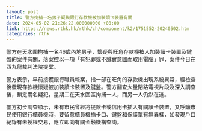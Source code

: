 ```yaml
---
layout: post
title: 警方拘捕一名男子疑與銀行存款機被加裝讀卡裝置有關
date: 2024-05-02 21:26:22.000000000 +08:00
link: https://news.rthk.hk/rthk/ch/component/k2/1751552-20240502.htm
categories: rthk
---
```


警方在天水圍拘捕一名46歲內地男子，懷疑與旺角存款機被人加裝讀卡裝置及鍵盤的案件有關，落案控以一項「有犯罪或不誠實意圖而取用電腦」罪，案件今日在西九龍裁判法院提堂。

警方表示，早前接獲銀行職員報案，指一部在旺角的存款機出現系統異常，經檢查後發現存款機懷疑被加裝讀卡裝置及鍵盤。警方翻查大量閉路電視片段及深入調查後，鎖定兩名疑犯，星期二在天水圍區拘捕一人，而另一人仍然在逃。

警方初步調查顯示，未有市民曾經將提款卡或信用卡插入有關讀卡裝置，又呼籲市民使用銀行櫃員機時，要留意櫃員機插卡口、鍵盤和保護罩有無異樣，如發現戶口紀錄有未授權交易，應立即向有關金融機構查詢。
